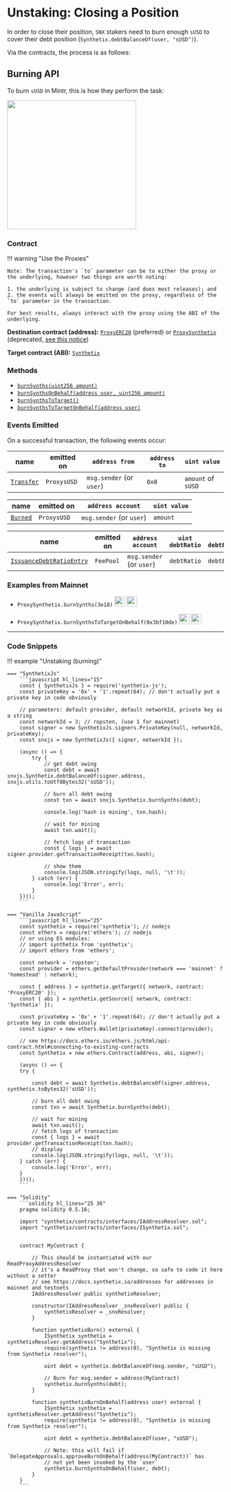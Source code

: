 # Unstaking: Closing a Position

In order to close their position, `SNX` stakers need to burn enough `sUSD` to cover their debt position (`Synthetix.debtBalanceOf(user, "sUSD")`).

Via the contracts, the process is as follows:

## Burning API

To burn `sUSD` in Mintr, this is how they perform the task:

<img src="/img/misc/events-burn.png" width=300 />

### Contract

!!! warning "Use the Proxies"

    Note: The transaction's `to` parameter can be to either the proxy or the underlying, however two things are worth noting:

    1. the underlying is subject to change (and does most releases); and
    2. the events will always be emitted on the proxy, regardless of the `to` parameter in the transaction.

    For best results, always interact with the proxy using the ABI of the underlying.

**Destination contract (address):** [`ProxyERC20`](https://contracts.synthetix.io/ProxyERC20) (preferred) or [`ProxySynthetix`](https://contracts.synthetix.io/ProxySynthetix) (deprecated, [see this notice](/integrations/guide/#proxy-deprecation))

**Target contract (ABI):** [`Synthetix`](https://contracts.synthetix.io/Synthetix)

### Methods

- [`burnSynths(uint256 amount)`](../../Synthetix#burnsynths)
- [`burnSynthsOnBehalf(address user, uint256 amount)`](../../Synthetix#burnsynthsonbehalf)
- [`burnSynthsToTarget()`](../../Synthetix#burnsynthstotarget)
- [`burnSynthsToTargetOnBehalf(address user)`](../../Synthetix#burnsynthstotargetonbehalf)

### Events Emitted

On a successful transaction, the following events occur:

| name                                          | emitted on  | `address from`           | `address to` | `uint value`       |
| --------------------------------------------- | ----------- | ------------------------ | ------------ | ------------------ |
| [`Transfer`](../../ExternStateToken#transfer) | `ProxysUSD` | `msg.sender` (or `user`) | `0x0`        | `amount` of `sUSD` |

| name                           | emitted on  | `address account`        | `uint value` |
| ------------------------------ | ----------- | ------------------------ | ------------ |
| [`Burned`](../../Synth#burned) | `ProxysUSD` | `msg.sender` (or `user`) | `amount`     |

| name                                                             | emitted on | `address account`        | `uint debtRatio` | `uint debtEntryIndex` | `uint feePeriodStartingDebtIndex` |
| ---------------------------------------------------------------- | ---------- | ------------------------ | ---------------- | --------------------- | --------------------------------- |
| [`IssuanceDebtRatioEntry`](../../FeePool#issuancedebtratioentry) | `FeePool`  | `msg.sender` (or `user`) | `debtRatio`      | `debtEntryIndex`      | `feePeriodStartingDebtIndex`      |

### Examples from Mainnet

- `ProxySynthetix.burnSynths(3e18)` <a target=_blank href="https://dashboard.tenderly.dev/tx/main/0xc781ddb16ca1e3fed5cf2acb1749e26a1b125057b6f9bfd23235c71381749843/logs"><img src="https://tenderly.dev/icons/icon-48x48.png" width=24 /></a> <a target=_blank href="https://etherscan.io/tx/0xc781ddb16ca1e3fed5cf2acb1749e26a1b125057b6f9bfd23235c71381749843#eventlog"><img src="https://etherscan.io/images/favicon2.ico" width=24 /></a>

- `ProxySynthetix.burnSynthsToTargetOnBehalf(0x3bf10de)` <a target=_blank href="https://dashboard.tenderly.dev/tx/main/0x53eb0cc3509726b02ba53fe869583d964b6ccdc48099c6fbab62d46b4774a01f/logs"><img src="https://tenderly.dev/icons/icon-48x48.png" width=24 /></a> <a target=_blank href="https://etherscan.io/tx/0x53eb0cc3509726b02ba53fe869583d964b6ccdc48099c6fbab62d46b4774a01f#eventlog"><img src="https://etherscan.io/images/favicon2.ico" width=24 /></a>

---

### Code Snippets

!!! example "Unstaking (burning)"

    === "SynthetixJs"
        ```javascript hl_lines="15"
        const { SynthetixJs } = require('synthetix-js');
        const privateKey = '0x' + '1'.repeat(64); // don't actually put a private key in code obviously

        // parameters: default provider, default networkId, private key as a string
        const networkId = 3; // ropsten, (use 1 for mainnet)
        const signer = new SynthetixJs.signers.PrivateKey(null, networkId, privateKey);
        const snxjs = new SynthetixJs({ signer, networkId });

        (async () => {
            try {
                // get debt owing
                const debt = await snxjs.Synthetix.debtBalanceOf(signer.address, snxjs.utils.toUtf8Bytes32('sUSD'));

                // burn all debt owing
                const txn = await snxjs.Synthetix.burnSynths(debt);

                console.log('hash is mining', txn.hash);

                // wait for mining
                await txn.wait();

                // fetch logs of transaction
                const { logs } = await signer.provider.getTransactionReceipt(txn.hash);

                // show them
                console.log(JSON.stringify(logs, null, '\t'));
            } catch (err) {
                console.log('Error', err);
            }
        })();
        ```

    === "Vanilla JavaScript"
        ```javascript hl_lines="25"
        const synthetix = require('synthetix'); // nodejs
        const ethers = require('ethers'); // nodejs
        // or using ES modules:
        // import synthetix from 'synthetix';
        // import ethers from 'ethers';

        const network = 'ropsten';
        const provider = ethers.getDefaultProvider(network === 'mainnet' ? 'homestead' : network);

        const { address } = synthetix.getTarget({ network, contract: 'ProxyERC20' });
        const { abi } = synthetix.getSource({ network, contract: 'Synthetix' });

        const privateKey = '0x' + '1'.repeat(64); // don't actually put a private key in code obviously
        const signer = new ethers.Wallet(privateKey).connect(provider);

        // see https://docs.ethers.io/ethers.js/html/api-contract.html#connecting-to-existing-contracts
        const Synthetix = new ethers.Contract(address, abi, signer);

        (async () => {
        try {

            const debt = await Synthetix.debtBalanceOf(signer.address, synthetix.toBytes32('sUSD'));

            // burn all debt owing
            const txn = await Synthetix.burnSynths(debt);

            // wait for mining
            await txn.wait();
            // fetch logs of transaction
            const { logs } = await provider.getTransactionReceipt(txn.hash);
            // display
            console.log(JSON.stringify(logs, null, '\t'));
        } catch (err) {
            console.log('Error', err);
        }
        })();
        ```

    === "Solidity"
        ```solidity hl_lines="25 36"
        pragma solidity 0.5.16;

        import "synthetix/contracts/interfaces/IAddressResolver.sol";
        import "synthetix/contracts/interfaces/ISynthetix.sol";


        contract MyContract {

            // This should be instantiated with our ReadProxyAddressResolver
            // it's a ReadProxy that won't change, so safe to code it here without a setter
            // see https://docs.synthetix.io/addresses for addresses in mainnet and testnets
            IAddressResolver public synthetixResolver;

            constructor(IAddressResolver _snxResolver) public {
                synthetixResolver = _snxResolver;
            }

            function synthetixBurn() external {
                ISynthetix synthetix = synthetixResolver.getAddress("Synthetix");
                require(synthetix != address(0), "Synthetix is missing from Synthetix resolver");

                uint debt = synthetix.debtBalanceOf(msg.sender, "sUSD");

                // Burn for msg.sender = address(MyContract)
                synthetix.burnSynths(debt);
            }

            function synthetixBurnOnBehalf(address user) external {
                ISynthetix synthetix = synthetixResolver.getAddress("Synthetix");
                require(synthetix != address(0), "Synthetix is missing from Synthetix resolver");

                uint debt = synthetix.debtBalanceOf(user, "sUSD");

                // Note: this will fail if `DelegateApprovals.approveBurnOnBehalf(address(MyContract))` has
                // not yet been invoked by the `user`
                synthetix.burnSynthsOnBehalf(user, debt);
            }
        }
        ```
